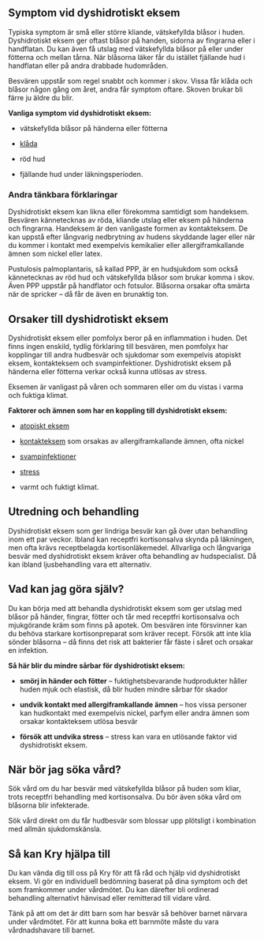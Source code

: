 Symptom vid dyshidrotiskt eksem
-------------------------------

Typiska symptom är små eller större kliande, vätskefyllda blåsor i huden. Dyshidrotiskt eksem ger oftast blåsor på handen, sidorna av fingrarna eller i handflatan. Du kan även få utslag med vätskefyllda blåsor på eller under fötterna och mellan tårna. När blåsorna läker får du istället fjällande hud i handflatan eller på andra drabbade hudområden.

Besvären uppstår som regel snabbt och kommer i skov. Vissa får klåda och blåsor någon gång om året, andra får symptom oftare. Skoven brukar bli färre ju äldre du blir.

**Vanliga symptom vid dyshidrotiskt eksem:**

*   vätskefyllda blåsor på händerna eller fötterna
    
*   [klåda](https://www.kry.se/fakta/klada/ "klada")
    
*   röd hud
    
*   fjällande hud under läkningsperioden.
    

### Andra tänkbara förklaringar

Dyshidrotiskt eksem kan likna eller förekomma samtidigt som handeksem. Besvären kännetecknas av röda, kliande utslag eller eksem på händerna och fingrarna. Handeksem är den vanligaste formen av kontakteksem. De kan uppstå efter långvarig nedbrytning av hudens skyddande lager eller när du kommer i kontakt med exempelvis kemikalier eller allergiframkallande ämnen som nickel eller latex.

Pustulosis palmoplantaris, så kallad PPP, är en hudsjukdom som också kännetecknas av röd hud och vätskefyllda blåsor som brukar komma i skov. Även PPP uppstår på handflator och fotsulor. Blåsorna orsakar ofta smärta när de spricker – då får de även en brunaktig ton.

Orsaker till dyshidrotiskt eksem
--------------------------------

Dyshidrotiskt eksem eller pomfolyx beror på en inflammation i huden. Det finns ingen enskild, tydlig förklaring till besvären, men pomfolyx har kopplingar till andra hudbesvär och sjukdomar som exempelvis atopiskt eksem, kontakteksem och svampinfektioner. Dyshidrotiskt eksem på händerna eller fötterna verkar också kunna utlösas av stress.

Eksemen är vanligast på våren och sommaren eller om du vistas i varma och fuktiga klimat.

**Faktorer och ämnen som har en koppling till dyshidrotiskt eksem:**

*   [atopiskt eksem](https://www.kry.se/fakta/atopiskt-eksem/ "atopiskt-eksem")
    
*   [kontakteksem](https://www.kry.se/fakta/kontakteksem/ "kontakteksem") som orsakas av allergiframkallande ämnen, ofta nickel
    
*   [svampinfektioner](https://www.kry.se/fakta/svampinfektioner/ "svampinfektioner")
    
*   [stress](https://www.kry.se/fakta/stress/ "stress")
    
*   varmt och fuktigt klimat.
    

Utredning och behandling
------------------------

Dyshidrotiskt eksem som ger lindriga besvär kan gå över utan behandling inom ett par veckor. Ibland kan receptfri kortisonsalva skynda på läkningen, men ofta krävs receptbelagda kortisonläkemedel. Allvarliga och långvariga besvär med dyshidrotiskt eksem kräver ofta behandling av hudspecialist. Då kan ibland ljusbehandling vara ett alternativ.

Vad kan jag göra själv?
-----------------------

Du kan börja med att behandla dyshidrotiskt eksem som ger utslag med blåsor på händer, fingrar, fötter och tår med receptfri kortisonsalva och mjukgörande kräm som finns på apotek. Om besvären inte försvinner kan du behöva starkare kortisonpreparat som kräver recept. Försök att inte klia sönder blåsorna – då finns det risk att bakterier får fäste i såret och orsakar en infektion.

**Så här blir du mindre sårbar för dyshidrotiskt eksem:**

*   **smörj in händer och fötter** – fuktighetsbevarande hudprodukter håller huden mjuk och elastisk, då blir huden mindre sårbar för skador
    
*   **undvik kontakt med allergiframkallande ämnen** – hos vissa personer kan hudkontakt med exempelvis nickel, parfym eller andra ämnen som orsakar kontakteksem utlösa besvär
    
*   **försök att undvika stress** – stress kan vara en utlösande faktor vid dyshidrotiskt eksem.
    

När bör jag söka vård?
----------------------

Sök vård om du har besvär med vätskefyllda blåsor på huden som kliar, trots receptfri behandling med kortisonsalva. Du bör även söka vård om blåsorna blir infekterade.

Sök vård direkt om du får hudbesvär som blossar upp plötsligt i kombination med allmän sjukdomskänsla.

Så kan Kry hjälpa till
----------------------

Du kan vända dig till oss på Kry för att få råd och hjälp vid dyshidrotiskt eksem. Vi gör en individuell bedömning baserat på dina symptom och det som framkommer under vårdmötet. Du kan därefter bli ordinerad behandling alternativt hänvisad eller remitterad till vidare vård.

Tänk på att om det är ditt barn som har besvär så behöver barnet närvara under vårdmötet. För att kunna boka ett barnmöte måste du vara vårdnadshavare till barnet.